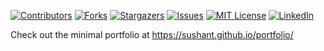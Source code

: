 [![Contributors][contributors-shield]][contributors-url]
[![Forks][forks-shield]][forks-url]
[![Stargazers][stars-shield]][stars-url]
[![Issues][issues-shield]][issues-url]
[![MIT License][license-shield]][license-url]
[![LinkedIn][linkedin-shield]][linkedin-url]

Check out the minimal portfolio at https://sushant.github.io/portfolio/

<!-- MARKDOWN LINKS & IMAGES -->
<!-- https://www.markdownguide.org/basic-syntax/#reference-style-links -->

[contributors-shield]: https://img.shields.io/github/contributors/giocoal/minimal-portfolio.svg?style=for-the-badge
[contributors-url]: https://github.com/giocoal/minimal-portfolio/graphs/contributors
[forks-shield]: https://img.shields.io/github/forks/giocoal/minimal-portfolio.svg?style=for-the-badge
[forks-url]: https://github.com/giocoal/minimal-portfolio/network/members
[stars-shield]: https://img.shields.io/github/stars/giocoal/minimal-portfolio.svg?style=for-the-badge
[stars-url]: https://github.com/giocoal/minimal-portfolio/stargazers
[issues-shield]: https://img.shields.io/github/issues/giocoal/minimal-portfolio.svg?style=for-the-badge
[issues-url]: https://github.com/giocoal/minimal-portfolio/issues
[license-shield]: https://img.shields.io/github/license/giocoal/minimal-portfolio.svg?style=for-the-badge
[license-url]: https://github.com/giocoal/minimal-portfolio/blob/master/LICENSE
[linkedin-shield]: https://img.shields.io/badge/-LinkedIn-black.svg?style=for-the-badge&logo=linkedin&colorB=555
[linkedin-url]: https://www.linkedin.com/in/giorgio-carbone-63154219b/
[product-screenshot]: images/screenshot.png
[Next.js]: https://img.shields.io/badge/next.js-000000?style=for-the-badge&logo=nextdotjs&logoColor=white
[Next-url]: https://nextjs.org/
[React.js]: https://img.shields.io/badge/React-20232A?style=for-the-badge&logo=react&logoColor=61DAFB
[React-url]: https://reactjs.org/
[Vue.js]: https://img.shields.io/badge/Vue.js-35495E?style=for-the-badge&logo=vuedotjs&logoColor=4FC08D
[Vue-url]: https://vuejs.org/
[Angular.io]: https://img.shields.io/badge/Angular-DD0031?style=for-the-badge&logo=angular&logoColor=white
[Angular-url]: https://angular.io/
[Svelte.dev]: https://img.shields.io/badge/Svelte-4A4A55?style=for-the-badge&logo=svelte&logoColor=FF3E00
[Svelte-url]: https://svelte.dev/
[Laravel.com]: https://img.shields.io/badge/Laravel-FF2D20?style=for-the-badge&logo=laravel&logoColor=white
[Laravel-url]: https://laravel.com
[Bootstrap.com]: https://img.shields.io/badge/Bootstrap-563D7C?style=for-the-badge&logo=bootstrap&logoColor=white
[Bootstrap-url]: https://getbootstrap.com
[JQuery.com]: https://img.shields.io/badge/jQuery-0769AD?style=for-the-badge&logo=jquery&logoColor=white
[JQuery-url]: https://jquery.com
